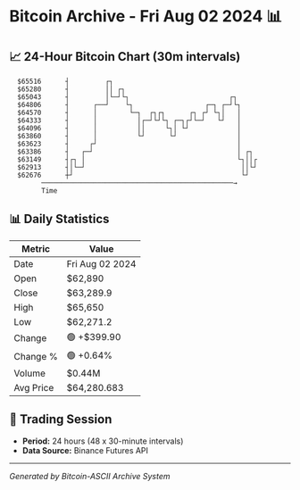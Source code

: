 # Bitcoin Archive - Fri Aug 02 2024 📊

## 📈 24-Hour Bitcoin Chart (30m intervals)

```
  $65516      ┤         ┌┐                                     
  $65280      ┤         ││ ┌┐                                  
  $65043      ┤         │└─┘└┐                         ┌┐      
  $64806      ┤      ┌──┘    └┐                  ┌─┐ ┌─┘└┐     
  $64570      ┤      │        └─┐  ┌┐┌┐      ┌┐ ┌┘ └┐│   │     
  $64333      ┤      │          │┌─┘└┘└┐ ┌─┐┌┘└─┘   └┘   │     
  $64096      ┤      │          ││     └┐│ └┘            │     
  $63860      ┤      │          └┘      └┘               │     
  $63623      ┤     ┌┘                                   │     
  $63386      ┤   ┌─┘                                    │ ┌┐  
  $63149      ┤┌┐ │                                      └┐││┌ 
  $62913      ┤│└─┘                                       ││└┘ 
  $62676      ┼┘                                          └┘   
        ────────────────────────────────────────────────→
        Time
```

## 📊 Daily Statistics

| Metric | Value |
|--------|-------|
| Date | Fri Aug 02 2024 |
| Open | $62,890 |
| Close | $63,289.9 |
| High | $65,650 |
| Low | $62,271.2 |
| Change | 🟢 +$399.90 |
| Change % | 🟢 +0.64% |
| Volume | $0.44M |
| Avg Price | $64,280.683 |

## 📅 Trading Session

- **Period:** 24 hours (48 x 30-minute intervals)
- **Data Source:** Binance Futures API

---
*Generated by Bitcoin-ASCII Archive System*
